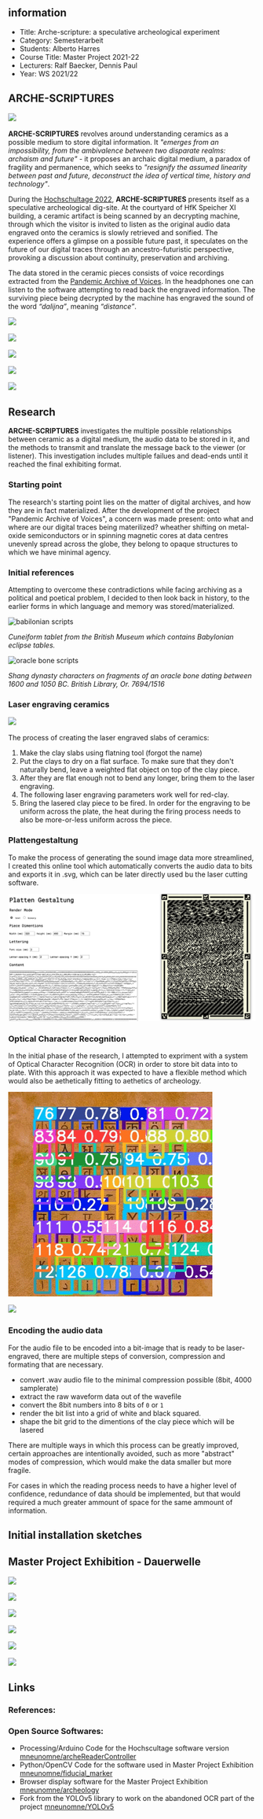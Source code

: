 ## information    

- Title: Arche-scripture: a speculative archeological experiment
- Category: Semesterarbeit
- Students: Alberto Harres
- Course Title: Master Project 2021-22
- Lecturers: Ralf Baecker, Dennis Paul
- Year: WS 2021/22

## __ARCHE-SCRIPTURES__

![](/images/arche-scriptures_big.gif)

__ARCHE-SCRIPTURES__ revolves around understanding ceramics as a possible medium to store digital information. It _"emerges from an impossibility, from the ambivalence between two disparate realms: archaism and future"_ - it proposes an archaic digital medium, a paradox of fragility and permanence, which seeks to _"resignify the assumed linearity between past and future, deconstruct the idea of vertical time, history and technology"_.

During the [Hochschultage 2022](https://www.hfk-bremen.de/hochschultage2022), __ARCHE-SCRIPTURES__ presents itself as a speculative archeological dig-site. At the courtyard of HfK Speicher XI building, a ceramic artifact is being scanned by an decrypting machine, through which the visitor is invited to listen as the original audio data engraved onto the ceramics is slowly retrieved and sonified. The experience offers a glimpse on a possible future past, it speculates on the future of our digital traces through an ancestro-futuristic perspective, provoking a discussion about continuity, preservation and archiving.

The data stored in the ceramic pieces consists of voice recordings extracted from the [Pandemic Archive of Voices](http://pandemic-archive-of-voices.herokuapp.com/). In the headphones one can listen to the software attempting to read back the engraved information. The surviving piece being decrypted by the machine has engraved the sound of the word _“dalijna”_, meaning _“distance”_.


![](/images/_MG_5399.png)

![](/images/_MG_5443.png)

![](/images/_MG_5410.png)

![](/images/_MG_5428.png)

![](/images/arche-scriptures_Capture_big.gif)

## Research

__ARCHE-SCRIPTURES__ investigates the multiple possible relationships between ceramic as a digital medium, the audio data to be stored in it, and the methods to transmit and translate the message back to the viewer (or listener). This investigation includes multiple failues and dead-ends until it reached the final exhibiting format. 

### Starting point

The research's starting point lies on the matter of digital archives, and how they are in fact materialized. After the development of the project "Pandemic Archive of Voices", a concern was made present: onto what and where are our digital traces being materilized? wheather shifting on metal-oxide semiconductors or in spinning magnetic cores at data centres unevenly spread across the globe, they belong to opaque structures to which we have minimal agency. 

### Initial references

Attempting to overcome these contradictions while facing archiving as a political and poetical problem, I decided to then look back in history, to the earlier forms in which language and memory was stored/materialized.

![babilonian scripts](https://ras.ac.uk/sites/default/files/styles/media_demo_full_cropped/public/2021-05/cuneiform%20tablet%20from%20the%20British%20Museum.jpg?itok=nupb9h29)

*Cuneiform tablet from the British Museum which contains Babylonian eclipse tables.*

![oracle bone scripts](https://blogs.bl.uk/.a/6a00d8341c464853ef01b8d184cabb970c-580wi)

*Shang dynasty characters on fragments of an oracle bone dating between 1600 and 1050 BC. British Library, Or. 7694/1516*
  
### Laser engraving ceramics

![](/images/placas_ceramica.png)

The process of creating the laser engraved slabs of ceramics:

1. Make the clay slabs using flatning tool (forgot the name)
2. Put the clays to dry on a flat surface. To make sure that they don't naturally bend, leave a weighted flat object on top of the clay piece.
3. After they are flat enough not to bend any longer, bring them to the laser engraving.
4. The following laser engraving parameters work well for red-clay.
5. Bring the lasered clay piece to be fired. In order for the engraving to be uniform across the plate, the heat during the firing process needs to also be more-or-less uniform across the piece. 

### Plattengestaltung

To make the process of generating the sound image data more streamlined, I created this online tool which automatically converts the audio data to bits and exports it in .svg, which can be later directly used bu the laser cutting software.

![](/images/platten_gestaltung.png)

### Optical Character Recognition

In the initial phase of the research, I attempted to expriment with a system of Optical Character Recognition (OCR) in order to store bit data into to plate. With this approach it was expected to have a flexible method which would also be aethetically fitting to aethetics of archeology.

![](/images/results.gif)


![](https://camo.githubusercontent.com/3273f9c505aa5d244c78f3576b32156f2631295d55f7392ccdfd51515caec1a0/68747470733a2f2f6c68352e676f6f676c6575736572636f6e74656e742e636f6d2f4a6a57656a35504b50506f5a45705661774451324a537a6975596a38363577574244535967684c574f54564a4b7966784c7645735f547169386f674f44766630423131655a67764f6e2d48656a34464d7a50524b6e415470364a6a38646d64617130324a33635444306c5650384f71367a71564b35686548704a745559324b6c69674f6c617856475841534b)


### Encoding the audio data

For the audio file to be encoded into a bit-image that is ready to be laser-engraved, there are multiple steps of conversion, compression and formating that are necessary.

- convert .wav audio file to the minimal compression possible (8bit, 4000 samplerate)
- extract the raw waveform data out of the wavefile
- convert the 8bit numbers into 8 bits of `0` or `1`
- render the bit list into a grid of white and black squared.
- shape the bit grid to the dimentions of the clay piece which will be lasered

There are multiple ways in which this process can be greatly improved, certain approaches are intentionally avoided, such as more "abstract" modes of compression, which would make the data smaller but more fragile.

For cases in which the reading process needs to have a higher level of confidence, redundance of data should be implemented, but that would required a much greater ammount of space for the same ammount of information.

## Initial installation sketches



## Master Project Exhibition - Dauerwelle

![](/website/P1022200_v2.JPG)

![](/images/P1022195.JPG)

![](/images/P1022350.JPG)

![](/images/P1022281.JPG)

![](/images/P1022314.JPG)

![](/images/P1022308.JPG)

## Links

### References:


### Open Source Softwares:
- Processing/Arduino Code for the Hochscultage software version [mneunomne/archeReaderController](https://github.com/mneunomne/archeReaderController)
- Python/OpenCV Code for the software used in Master Project Exhibition [mneunomne/fiducial_marker](https://github.com/mneunomne/fiducial_marker)
- Browser display software for the Master Project Exhibition [mneunomne/archeology](https://github.com/mneunomne/archeology)
- Fork from the YOLOv5 library to work on the abandoned OCR part of the project [mneunomne/YOLOv5](https://github.com/mneunomne/yolov5)